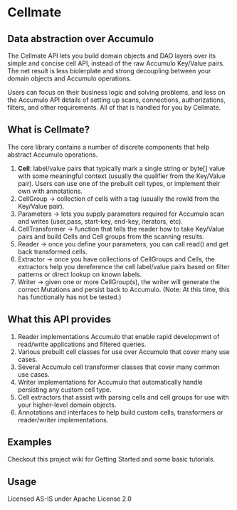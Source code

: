 # Cellmate #

## Data abstraction over Accumulo ##

The Cellmate API lets you build domain objects and DAO layers over its simple and concise cell API, instead of the raw Accumulo Key/Value pairs. The net result is less biolerplate and strong decoupling between your domain objects and Accumulo operations.

Users can focus on their business logic and solving problems, and less on the Accumulo API details of setting up scans, connections, authorizations, filters, and other requirements. All of that is handled for you by Cellmate. 

## What is Cellmate? ##

The core library contains a number of discrete components that help abstract Accumulo operations. 
<ol>
<li><b>Cell</b>: label/value pairs that typically mark a single string or byte[] value with some meaningful context (usually the qualifier from the Key/Value pair). Users can use one of the prebuilt cell types, or implement their own with annotations.</li> 
<li>CellGroup -> collection of cells with a tag (usually the rowId from the Key/Value pair).</li>
<li>Parameters -> lets you supply parameters required for Accumulo scan and writes (user,pass, start-key, end-key, iterators, etc).</li>
<li>CellTransformer -> function that tells the reader how to take Key/Value pairs and build Cells and Cell groups from the scanning results.</li>
<li>Reader -> once you define your parameters, you can call read() and get back transformed cells.</li> 
<li>Extractor -> once you have collections of CellGroups and Cells, the extractors help you dereference the cell label/value pairs based on filter patterns or direct lookup on known labels.</li> 
<li>Writer -> given one or more CellGroup(s), the writer will generate the correct Mutations and persist back to Accumulo. (Note: At this time, this has functionally has not be tested.)</li>
</ol>

## What this API provides ##

<ol>
<li>Reader implementations Accumulo that enable rapid development of read/write applications and filtered queries. 
<li>Various prebuilt cell classes for use over Accumulo that cover many use cases. </li>
<li>Several Accumulo cell transformer classes that cover many common use cases. </li>
<li>Writer implementations for Accumulo that automatically handle persisting any custom cell type.</li>
<li>Cell extractors that assist with parsing cells and cell groups for use with your higher-level domain objects.</li>
<li>Annotations and interfaces to help build custom cells, transformers or reader/writer implementations.</li>
</ol>

## Examples ##

Checkout this project wiki for Getting Started and some basic tutorials.  

## Usage ##
Licensed AS-IS under Apache License 2.0



